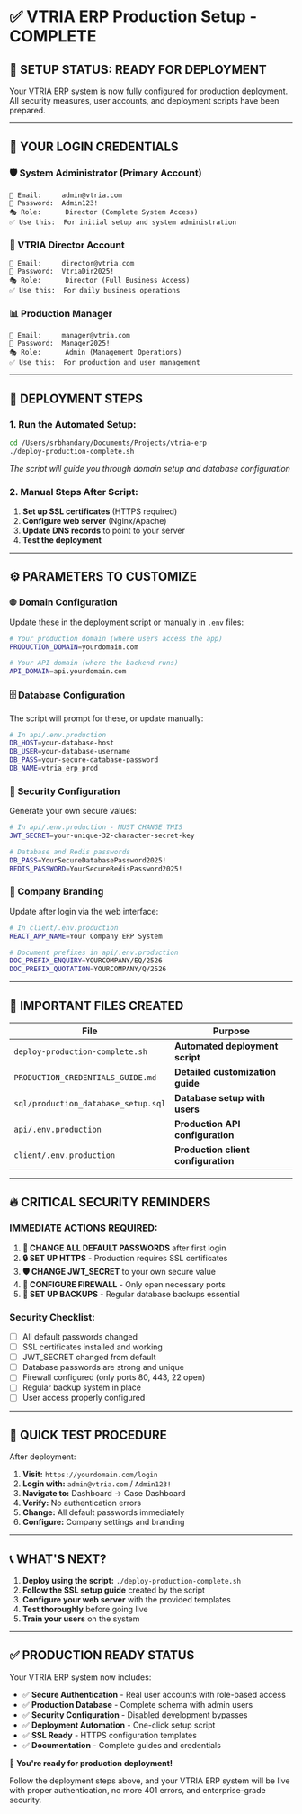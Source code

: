 # ✅ VTRIA ERP Production Setup - COMPLETE

## 🎉 **SETUP STATUS: READY FOR DEPLOYMENT**

Your VTRIA ERP system is now fully configured for production deployment. All security measures, user accounts, and deployment scripts have been prepared.

---

## 🔐 **YOUR LOGIN CREDENTIALS**

### **🛡️ System Administrator (Primary Account)**
```
📧 Email:     admin@vtria.com
🔑 Password:  Admin123!
🎭 Role:      Director (Complete System Access)
✅ Use this:  For initial setup and system administration
```

### **🏢 VTRIA Director Account**
```
📧 Email:     director@vtria.com
🔑 Password:  VtriaDir2025!
🎭 Role:      Director (Full Business Access)  
✅ Use this:  For daily business operations
```

### **📊 Production Manager**
```
📧 Email:     manager@vtria.com
🔑 Password:  Manager2025!
🎭 Role:      Admin (Management Operations)
✅ Use this:  For production and user management
```

---

## 🚀 **DEPLOYMENT STEPS**

### **1. Run the Automated Setup:**
```bash
cd /Users/srbhandary/Documents/Projects/vtria-erp
./deploy-production-complete.sh
```
*The script will guide you through domain setup and database configuration*

### **2. Manual Steps After Script:**
1. **Set up SSL certificates** (HTTPS required)
2. **Configure web server** (Nginx/Apache)  
3. **Update DNS records** to point to your server
4. **Test the deployment**

---

## ⚙️ **PARAMETERS TO CUSTOMIZE**

### **🌐 Domain Configuration**
Update these in the deployment script or manually in `.env` files:

```bash
# Your production domain (where users access the app)
PRODUCTION_DOMAIN=yourdomain.com

# Your API domain (where the backend runs)  
API_DOMAIN=api.yourdomain.com
```

### **🗄️ Database Configuration**
The script will prompt for these, or update manually:

```bash
# In api/.env.production
DB_HOST=your-database-host
DB_USER=your-database-username  
DB_PASS=your-secure-database-password
DB_NAME=vtria_erp_prod
```

### **🔑 Security Configuration**
Generate your own secure values:

```bash
# In api/.env.production - MUST CHANGE THIS
JWT_SECRET=your-unique-32-character-secret-key

# Database and Redis passwords
DB_PASS=YourSecureDatabasePassword2025!
REDIS_PASSWORD=YourSecureRedisPassword2025!
```

### **🏢 Company Branding**
Update after login via the web interface:

```bash
# In client/.env.production
REACT_APP_NAME=Your Company ERP System

# Document prefixes in api/.env.production  
DOC_PREFIX_ENQUIRY=YOURCOMPANY/EQ/2526
DOC_PREFIX_QUOTATION=YOURCOMPANY/Q/2526
```

---

## 📁 **IMPORTANT FILES CREATED**

| File | Purpose |
|------|---------|
| `deploy-production-complete.sh` | **Automated deployment script** |
| `PRODUCTION_CREDENTIALS_GUIDE.md` | **Detailed customization guide** |
| `sql/production_database_setup.sql` | **Database setup with users** |
| `api/.env.production` | **Production API configuration** |
| `client/.env.production` | **Production client configuration** |

---

## 🔥 **CRITICAL SECURITY REMINDERS**

### **IMMEDIATE ACTIONS REQUIRED:**

1. **🔑 CHANGE ALL DEFAULT PASSWORDS** after first login
2. **🔒 SET UP HTTPS** - Production requires SSL certificates  
3. **🛡️ CHANGE JWT_SECRET** to your own secure value
4. **🚪 CONFIGURE FIREWALL** - Only open necessary ports
5. **💾 SET UP BACKUPS** - Regular database backups essential

### **Security Checklist:**
- [ ] All default passwords changed
- [ ] SSL certificates installed and working
- [ ] JWT_SECRET changed from default
- [ ] Database passwords are strong and unique
- [ ] Firewall configured (only ports 80, 443, 22 open)
- [ ] Regular backup system in place
- [ ] User access properly configured

---

## 🎯 **QUICK TEST PROCEDURE**

After deployment:

1. **Visit:** `https://yourdomain.com/login`
2. **Login with:** `admin@vtria.com` / `Admin123!`
3. **Navigate to:** Dashboard → Case Dashboard
4. **Verify:** No authentication errors
5. **Change:** All default passwords immediately
6. **Configure:** Company settings and branding

---

## 📞 **WHAT'S NEXT?**

1. **Deploy using the script:** `./deploy-production-complete.sh`
2. **Follow the SSL setup guide** created by the script
3. **Configure your web server** with the provided templates
4. **Test thoroughly** before going live
5. **Train your users** on the system

---

## ✅ **PRODUCTION READY STATUS**

Your VTRIA ERP system now includes:

- ✅ **Secure Authentication** - Real user accounts with role-based access
- ✅ **Production Database** - Complete schema with admin users
- ✅ **Security Configuration** - Disabled development bypasses
- ✅ **Deployment Automation** - One-click setup script
- ✅ **SSL Ready** - HTTPS configuration templates
- ✅ **Documentation** - Complete guides and credentials

**🎉 You're ready for production deployment!** 

Follow the deployment steps above, and your VTRIA ERP system will be live with proper authentication, no more 401 errors, and enterprise-grade security.